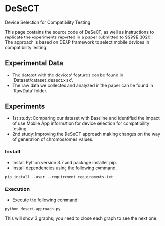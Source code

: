 # DeSeCT
Device Selection for Compatibility Testing

This page contains the source code of DeSeCT, as well as instructions to replicate the experiments reported in a paper submitted to SSBSE 2020.
The approach is based on DEAP framework to select mobile devices in compatibility testing.

## Experimental Data

- The dataset with the devices' features can be found in 'Dataset/dataset_desect.xlsx'.
- The raw data we collected and analyzed in the paper can be found in 'RawData' folder.

## Experiments

- 1st study: Comparing our dataset with Baseline and identified the impact of use Mobile App information for device selection for compatibility testing.
- 2nd study: Improving the DeSeCT approach making changes on the way of generation of chromossomes values.

### Install

- Install Python version 3.7 and package installer pip. 
- Install dependencies using the following command.

```
pip install --user --requirement requirements.txt
```

### Execution

- Execute the following command:

```
python desect-approach.py 
```

This will show 3 graphs; you need to close each graph to see the next one.

